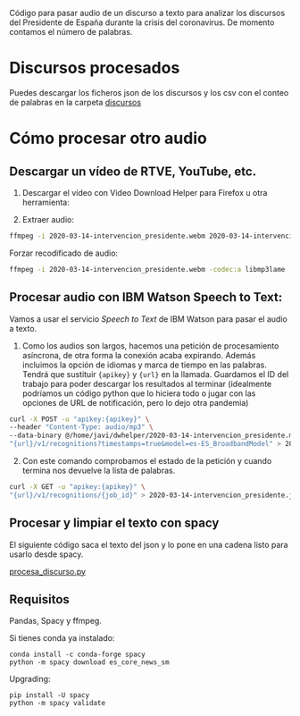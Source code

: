 Código para pasar audio de un discurso a texto para analizar los discursos del Presidente de España durante la crisis del coronavirus. De momento contamos el número de palabras. 

# Discursos procesados

Puedes descargar los ficheros json de los discursos y los csv con el conteo de palabras en la carpeta [discursos](discursos)

# Cómo procesar otro audio

## Descargar un vídeo de RTVE, YouTube, etc.

1. Descargar el vídeo con Video Download Helper para Firefox u otra herramienta:

2. Extraer audio:

```bash
ffmpeg -i 2020-03-14-intervencion_presidente.webm 2020-03-14-intervencion_presidente.mp3
```
Forzar recodificado de audio: 

```bash
ffmpeg -i 2020-03-14-intervencion_presidente.webm -codec:a libmp3lame -qscale:a 2 -f mp3 2020-03-14-intervencion_presidente.mp3
```


## Procesar audio con IBM Watson Speech to Text:

Vamos a usar el servicio *Speech to Text* de IBM Watson para pasar el audio a texto.

1. Como los audios son largos, hacemos una petición de procesamiento asíncrona, de otra forma la conexión acaba expirando. Además incluimos la opción de idiomas y marca de tiempo en las palabras. Tendrá que sustituir `{apikey}` y `{url}` en la llamada. Guardamos el ID del trabajo para poder descargar los resultados al terminar (idealmente podríamos un código python que lo hiciera todo o jugar con las opciones de URL de notificación, pero lo dejo otra pandemia)

```bash
curl -X POST -u "apikey:{apikey}" \
--header "Content-Type: audio/mp3" \
--data-binary @/home/javi/dwhelper/2020-03-14-intervencion_presidente.mp3 \
"{url}/v1/recognitions?timestamps=true&model=es-ES_BroadbandModel" > 2020-03-14-intervencion_presidente_job_id.json
```

2. Con este comando comprobamos el estado de la petición y cuando termina nos devuelve la lista de palabras. 

```bash
curl -X GET -u "apikey:{apikey}" \
"{url}/v1/recognitions/{job_id}" > 2020-03-14-intervencion_presidente.json
```

## Procesar y limpiar el texto con spacy

El siguiente código saca el texto del json y lo pone en una cadena listo para usarlo desde spacy. 

[procesa_discurso.py](procesa_discurso.py)

## Requisitos

Pandas, Spacy y ffmpeg.

Si tienes conda ya instalado: 
```
conda install -c conda-forge spacy
python -m spacy download es_core_news_sm
```

Upgrading:
```
pip install -U spacy
python -m spacy validate
```
